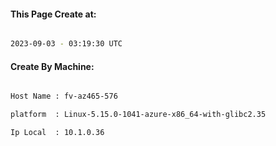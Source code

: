 
   
#### This Page Create at:

```bash

2023-09-03 - 03:19:30 UTC

```

#### Create By Machine:

```bash

Host Name : fv-az465-576

platform  : Linux-5.15.0-1041-azure-x86_64-with-glibc2.35

Ip Local  : 10.1.0.36

```

